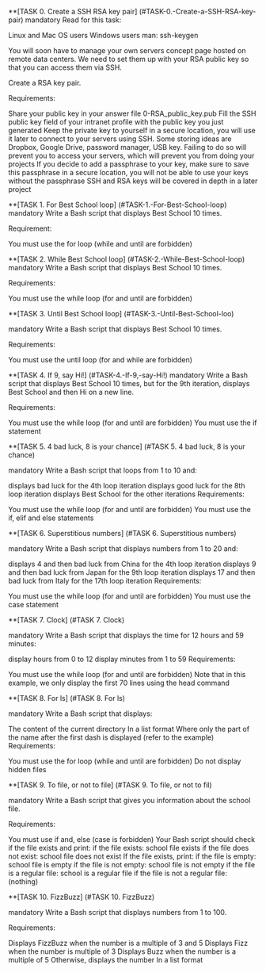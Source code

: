 **[TASK 0. Create a SSH RSA key pair] (#TASK-0.-Create-a-SSH-RSA-key-pair) mandatory Read for this task:

Linux and Mac OS users Windows users man: ssh-keygen

You will soon have to manage your own servers concept page hosted on remote data centers. We need to set them up with your RSA public key so that you can access them via SSH.

Create a RSA key pair.

Requirements:

Share your public key in your answer file 0-RSA_public_key.pub Fill the SSH public key field of your intranet profile with the public key you just generated Keep the private key to yourself in a secure location, you will use it later to connect to your servers using SSH. Some storing ideas are Dropbox, Google Drive, password manager, USB key. Failing to do so will prevent you to access your servers, which will prevent you from doing your projects If you decide to add a passphrase to your key, make sure to save this passphrase in a secure location, you will not be able to use your keys without the passphrase SSH and RSA keys will be covered in depth in a later project

**[TASK 1. For Best School loop] (#TASK-1.-For-Best-School-loop) mandatory Write a Bash script that displays Best School 10 times.

Requirement:

You must use the for loop (while and until are forbidden)

**[TASK 2. While Best School loop] (#TASK-2.-While-Best-School-loop) mandatory Write a Bash script that displays Best School 10 times.

Requirements:

You must use the while loop (for and until are forbidden)

**[TASK 3. Until Best School loop] (#TASK-3.-Until-Best-School-loo)

mandatory Write a Bash script that displays Best School 10 times.

Requirements:

You must use the until loop (for and while are forbidden)

**[TASK 4. If 9, say Hi!] (#TASK-4.-If-9,-say-Hi!) mandatory Write a Bash script that displays Best School 10 times, but for the 9th iteration, displays Best School and then Hi on a new line.

Requirements:

You must use the while loop (for and until are forbidden) You must use the if statement

**[TASK 5. 4 bad luck, 8 is your chance] (#TASK 5. 4 bad luck, 8 is your chance)

mandatory Write a Bash script that loops from 1 to 10 and:

displays bad luck for the 4th loop iteration displays good luck for the 8th loop iteration displays Best School for the other iterations Requirements:

You must use the while loop (for and until are forbidden) You must use the if, elif and else statements

**[TASK 6. Superstitious numbers] (#TASK 6. Superstitious numbers)

mandatory Write a Bash script that displays numbers from 1 to 20 and:

displays 4 and then bad luck from China for the 4th loop iteration displays 9 and then bad luck from Japan for the 9th loop iteration displays 17 and then bad luck from Italy for the 17th loop iteration Requirements:

You must use the while loop (for and until are forbidden) You must use the case statement

**[TASK 7. Clock] (#TASK 7. Clock)

mandatory Write a Bash script that displays the time for 12 hours and 59 minutes:

display hours from 0 to 12 display minutes from 1 to 59 Requirements:

You must use the while loop (for and until are forbidden) Note that in this example, we only display the first 70 lines using the head command

**[TASK 8. For ls] (#TASK 8. For ls)

mandatory Write a Bash script that displays:

The content of the current directory In a list format Where only the part of the name after the first dash is displayed (refer to the example) Requirements:

You must use the for loop (while and until are forbidden) Do not display hidden files

**[TASK 9. To file, or not to file] (#TASK 9. To file, or not to fil)

mandatory Write a Bash script that gives you information about the school file.

Requirements:

You must use if and, else (case is forbidden) Your Bash script should check if the file exists and print: if the file exists: school file exists if the file does not exist: school file does not exist If the file exists, print: if the file is empty: school file is empty if the file is not empty: school file is not empty if the file is a regular file: school is a regular file if the file is not a regular file: (nothing)

**[TASK 10. FizzBuzz] (#TASK 10. FizzBuzz)

mandatory Write a Bash script that displays numbers from 1 to 100.

Requirements:

Displays FizzBuzz when the number is a multiple of 3 and 5 Displays Fizz when the number is multiple of 3 Displays Buzz when the number is a multiple of 5 Otherwise, displays the number In a list format
